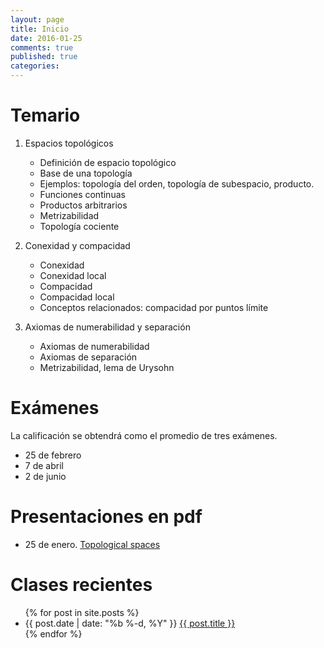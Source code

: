 ```yaml
---
layout: page
title: Inicio
date: 2016-01-25 
comments: true
published: true
categories: 
---
```


# Temario

1.  Espacios topológicos
    -   Definición de espacio topológico
    -   Base de una topología
    -   Ejemplos: topología del orden, topología de subespacio, producto.
    -   Funciones continuas
    -   Productos arbitrarios
    -   Metrizabilidad
    -   Topología cociente

2.  Conexidad y compacidad
    -   Conexidad
    -   Conexidad local
    -   Compacidad
    -   Compacidad local
    -   Conceptos relacionados: compacidad por puntos límite

3.  Axiomas de numerabilidad y separación
    -   Axiomas de numerabilidad
    -   Axiomas de separación
    -   Metrizabilidad, lema de Urysohn

# Exámenes

La calificación se obtendrá como el promedio de tres exámenes.

-   25 de febrero
-   7 de abril
-   2 de junio

# Presentaciones en pdf

-   25 de enero. [Topological spaces](https://github.com/rvf0068/topologia/raw/gh-pages/pdfs/2016-01-25-topological-spaces.pdf?raw=true)

# Clases recientes

<ul class="post-list">
  {% for post in site.posts %}
    <li>
      <span class="post-meta">{{ post.date | date: "%b %-d, %Y" }}
      <a class="post-link" href="{{ post.url | prepend: site.baseurl }}">{{ post.title }}</a>
      </span>
    </li>
  {% endfor %}
</ul>
